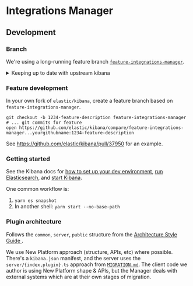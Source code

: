 # Integrations Manager

## Development
### Branch
We're using a long-running feature branch [`feature-integrations-manager`](https://github.com/elastic/kibana/tree/feature-integrations-manager). 

<details>
  <summary>Keeping up to date with upstream kibana</summary>

```bash
## checkout feature branch to your fork
git checkout -B feature-integrations-manager origin/feature-integrations-manager

## make sure your feature branch is current with upstream feature branch
git pull upstream feature-integrations-manager

## pull in changes from upstream master
git pull upstream master

## push changes to your remote
git push origin

# Open a **DRAFT PR**. Normal PRs will re-notify authors of commits already merged
# Draft PR will trigger CI run. Once CI is green ...

## push your changes to upstream feature branch
git push upstream
```
</details>

### Feature development
In your own fork of `elastic/kibana`, create a feature branch based on `feature-integrations-manager`.

```
git checkout -b 1234-feature-description feature-integrations-manager
# ... git commits for feature
open https://github.com/elastic/kibana/compare/feature-integrations-manager...yourgithubname:1234-feature-description
```

See https://github.com/elastic/kibana/pull/37950 for an example.

### Getting started
See the Kibana docs for [how to set up your dev environment](https://github.com/elastic/kibana/blob/master/CONTRIBUTING.md#setting-up-your-development-environment), [run Elasticsearch](https://github.com/elastic/kibana/blob/master/CONTRIBUTING.md#running-elasticsearch), and [start Kibana](https://github.com/elastic/kibana/blob/master/CONTRIBUTING.md#running-kibana).

One common workflow is:
 1. `yarn es snapshot`
 1. In another shell: `yarn start --no-base-path`
 
### Plugin architecture
Follows the `common`, `server`, `public` structure from the [Architecture Style Guide
](https://github.com/elastic/kibana/blob/master/style_guides/architecture_style_guide.md#file-and-folder-structure).

We use New Platform approach (structure, APIs, etc) where possible. There's a `kibana.json` manifest, and the server uses the `server/{index,plugin}.ts` approach from [`MIGRATION.md`](https://github.com/elastic/kibana/blob/master/src/core/MIGRATION.md#architecture). The client code we author is using New Platform shape & APIs, but the Manager deals with external systems which are at their own stages of migration.
